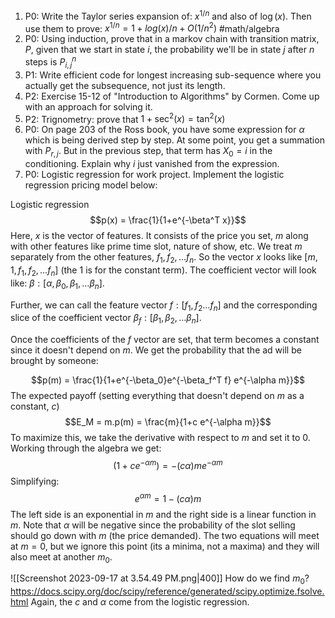 1) P0: Write the Taylor series expansion of: $x^{1/n}$ and also of $\log(x)$. Then use them to prove: $x^{1/n} = 1+log(x)/n + O(1/n^2)$ #math/algebra 
2) P0: Using induction, prove that in a markov chain with transition matrix, $P$, given that we start in state $i$, the probability we'll be in state $j$ after $n$ steps is $P^n_{i,j}$
3) P1: Write efficient code for longest increasing sub-sequence where you actually get the subsequence, not just its length.
4) P2: Exercise 15-12 of "Introduction to Algorithms" by Cormen. Come up with an approach for solving it.
5) P2: Trignometry: prove that $1+\sec^2(x)=\tan^2(x)$
6) P0: On page 203 of the Ross book, you have some expression for $\alpha$ which is being derived step by step. At some point, you get a summation with $P_{r,j}$. But in the previous step, that term has $X_0=i$ in the conditioning. Explain why $i$ just vanished from the expression.
7) P0: Logistic regression for work project. Implement the logistic regression pricing model below:

Logistic regression
$$p(x) = \frac{1}{1+e^{-\beta^T x}}$$
Here, $x$ is the vector of features.
It consists of the price you set, $m$ along with other features like prime time slot, nature of show, etc. We treat $m$ separately from the other features, $f_1, f_2, \dots f_n$. So the vector $x$ looks like $[m, 1, f_1, f_2, \dots f_n]$ (the $1$ is for the constant term). The coefficient vector will look like: $\beta: [\alpha, \beta_0,\beta_1,\dots \beta_n]$.

Further, we can call the feature vector $f: [f_1, f_2 \dots f_n]$ and the corresponding slice of the coefficient vector $\beta_f: [\beta_1, \beta_2, \dots \beta_n]$.

Once the coefficients of the $f$ vector are set, that term becomes a constant since it doesn't depend on $m$. We get the probability that the ad will be brought by someone:

$$p(m) = \frac{1}{1+e^{-\beta_0}e^{-\beta_f^T f} e^{-\alpha m}}$$
The expected payoff (setting everything that doesn't depend on $m$ as a constant, $c$)
$$E_M = m.p(m) = \frac{m}{1+c e^{-\alpha m}}$$
To maximize this, we take the derivative with respect to $m$ and set it to $0$. Working through the algebra we get:
$$(1+c e^{-\alpha m}) = -(c\alpha)m e^{-\alpha m}$$
Simplifying:
$$e^{\alpha m} = 1- (c \alpha)m$$
The left side is an exponential in $m$ and the right side is a linear function in $m$. Note that $\alpha$ will be negative since the probability of the slot selling should go down with $m$ (the price demanded). The two equations will meet at $m=0$, but we ignore this point (its a minima, not a maxima) and they will also meet at another $m_0$.

![[Screenshot 2023-09-17 at 3.54.49 PM.png|400]]
How do we find $m_0$? https://docs.scipy.org/doc/scipy/reference/generated/scipy.optimize.fsolve.html
Again, the $c$ and $\alpha$ come from the logistic regression.